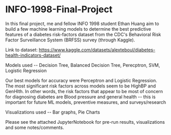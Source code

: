 # INFO-1998-Final-Project
In this final project, me and fellow INFO 1998 student Ethan Huang aim to build a few machine learning models to determine the best predictive features of a diabetes risk-factors dataset from the CDC's Behavioral Risk Factor Surveillance System (BRFSS) survey (through Kaggle).

Link to dataset: https://www.kaggle.com/datasets/alexteboul/diabetes-health-indicators-dataset/ 

Models used -- Decision Tree, Balanced Decision Tree, Perecptron, SVM, Logistic Regression

Our best models for accuracy were Perceptron and Logistic Regression. The most significant risk factors across models seem to be HighBP and GenHlth. In other words, the risk factors that appear to be most of concern for diagnosing diabetes are Blood pressure and general health -- this is important for future ML models, preventive measures, and surveys/research

Visualizations used -- Bar graphs, Pie Charts

Please see the attached JupyterNotebook for pre-run results, visualizations and some notes/comments.
